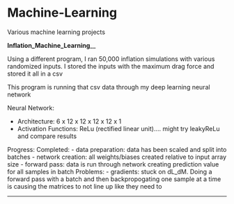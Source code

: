 # Machine-Learning
Various machine learning projects


____________________________________Inflation_Machine_Learning______________________________________
                              
Using a different program, I ran 50,000 inflation simulations with various randomized inputs.
I stored the inputs with the maximum drag force and stored it all in a csv

This program is running that csv data through my deep learning neural network

Neural Network:
  - Architecture: 6 x 12 x 12 x 12 x 12 x 1
  - Activation Functions: ReLu (rectified linear unit).... might try leakyReLu and compare results

Progress:
  Completed:
    - data preparation: data has been scaled and split into batches
    - network creation: all weights/biases created relative to input array size
    - forward pass: data is run through network creating prediction value for all samples in batch
   Problems:
    - gradients: stuck on dL_dM. Doing a forward pass with a batch and then backpropogating one sample at a time is causing the matrices to not
                 line up like they need to
____________________________________________________________________________________________________
